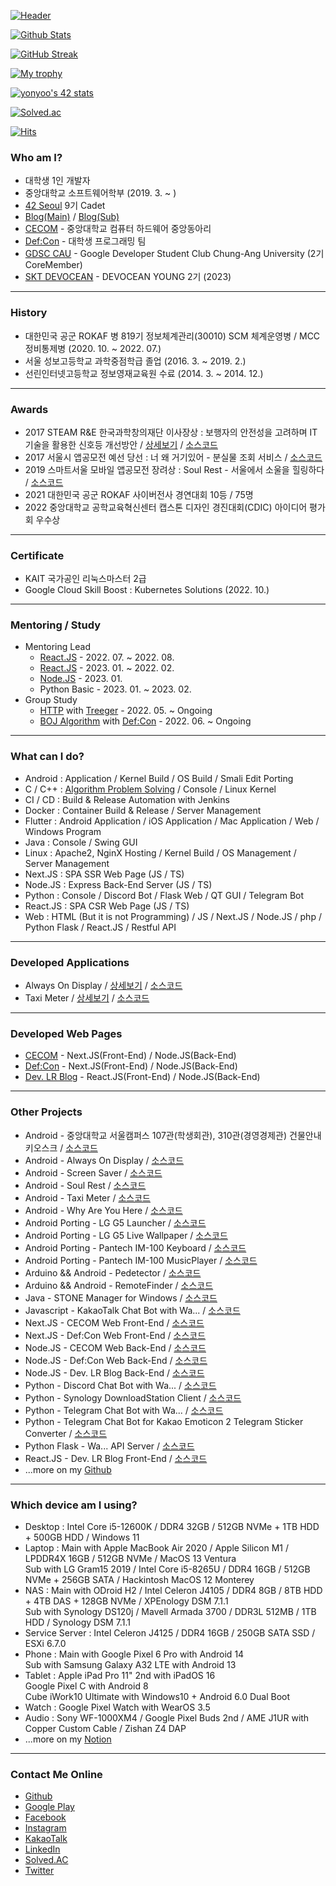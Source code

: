 [![Header](https://capsule-render.vercel.app/api?type=waving&color=164EAB&height=225&section=header&text=Dev.%20LR&fontColor=FFFFFF&fontAlign=22&fontAlignY=35&desc=대학생%201인%20개발자&descSize=20&descAlign=18&descAlignY=58&animation=twinkling)](https://github.com/yymin1022)

[![Github Stats](https://github-readme-stats.vercel.app/api?username=yymin1022&count_private=true&show_icons=true&theme=dark)](https://github.com/yymin1022)

[![GitHub Streak](http://github-readme-streak-stats.herokuapp.com?user=yymin1022&theme=tokyonight_duo)](https://github.com/yymin1022)

[![My trophy](https://github-profile-trophy.vercel.app/?username=yymin1022&theme=darkhub&column=4&margin-w=10&margin-h=10)](https://github.com/yymin1022)

[![yonyoo's 42 stats](https://badge42.vercel.app/api/v2/clf70q4an00920fmdpwjuw6kl/stats?cursusId=21&coalitionId=85)](https://github.com/JaeSeoKim/badge42)

[![Solved.ac](http://mazassumnida.wtf/api/v2/generate_badge?boj=yymin1022)](https://solved.ac/profile/yymin1022)

[![Hits](https://hits.seeyoufarm.com/api/count/incr/badge.svg?url=https%3A%2F%2Fgithub.com%2Fyymin1022&count_bg=%23AAAAAA&title_bg=%23555555&icon=github.svg&icon_color=%23FFFFFF&title=hits&edge_flat=true)](https://github.com/yymin1022)

### Who am I?
- 대학생 1인 개발자
- 중앙대학교 소프트웨어학부 (2019. 3. ~ )
- [42 Seoul](https://42seoul.kr) 9기 Cadet
- [Blog(Main)](https://dev-lr.com) / [Blog(Sub)](https://blog.naver.com/yymin1022)
- [CECOM](https://cecom.dev) - 중앙대학교 컴퓨터 하드웨어 중앙동아리
- [Def:Con](https://defcon.or.kr) - 대학생 프로그래밍 팀
- [GDSC CAU](https://gdsc.community.dev/chungang-university/) - Google Developer Student Club Chung-Ang University (2기 CoreMember)
- [SKT DEVOCEAN](https://devocean.sk.com) - DEVOCEAN YOUNG 2기 (2023)

---

### History
- 대한민국 공군 ROKAF 병 819기 정보체계관리(30010) SCM 체계운영병 / MCC 정비통제병 (2020. 10. ~ 2022. 07.)
- 서울 성보고등학교 과학중점학급 졸업 (2016. 3. ~ 2019. 2.)
- 선린인터넷고등학교 정보영재교육원 수료 (2014. 3. ~ 2014. 12.)

---

### Awards
- 2017 STEAM R&E 한국과학창의재단 이사장상 : 보행자의 안전성을 고려하며 IT기술을 활용한 신호등 개선방안 / [상세보기](https://steam.kofac.re.kr/?p=11978) / [소스코드](https://github.com/yymin1022/Pedetector)
- 2017 서울시 앱공모전 예선 당선 : 너 왜 거기있어 - 분실물 조회 서비스 / [소스코드](https://github.com/yymin1022/WhyAreYouHere)
- 2019 스마트서울 모바일 앱공모전 장려상 : Soul Rest - 서울에서 소울을 힐링하다 / [소스코드](https://github.com/yymin1022/SeoulHealing)
- 2021 대한민국 공군 ROKAF 사이버전사 경연대회 10등 / 75명
- 2022 중앙대학교 공학교육혁신센터 캡스톤 디자인 경진대회(CDIC) 아이디어 평가회 우수상

---

### Certificate
- KAIT 국가공인 리눅스마스터 2급
- Google Cloud Skill Boost : Kubernetes Solutions (2022. 10.)

---

### Mentoring / Study
- Mentoring Lead
  - [React.JS](https://yymin1022.notion.site/React-JS-c74eecc8cdf64cafa09def45e0534455) - 2022. 07. ~ 2022. 08.
  - [React.JS](https://yymin1022.notion.site/React-JS-c74eecc8cdf64cafa09def45e0534455) - 2023. 01. ~ 2022. 02.
  - [Node.JS](https://yymin1022.notion.site/Node-JS-051ed229c8244dceb4a9b16a51a51467) - 2023. 01.
  - Python Basic - 2023. 01. ~ 2023. 02.
- Group Study
  - [HTTP](https://yymin1022.notion.site/HTTP-7bf78490abda471aa689e737f1d53290) with [Treeger](https://github.com/Team-Treeger) - 2022. 05. ~ Ongoing
  - [BOJ Algorithm](https://github.com/yymin1022/Algorithm_Study) with [Def:Con](https://github.com/DefCon-Apps) - 2022. 06. ~ Ongoing

---

### What can I do?
- Android : Application / Kernel Build / OS Build / Smali Edit Porting
- C / C++ : [Algorithm Problem Solving](https://github.com/yymin1022/Algorithm_Study) / Console / Linux Kernel
- CI / CD : Build & Release Automation with Jenkins
- Docker : Container Build & Release / Server Management
- Flutter : Android Application / iOS Application / Mac Application / Web / Windows Program
- Java : Console / Swing GUI
- Linux : Apache2, NginX Hosting / Kernel Build / OS Management / Server Management
- Next.JS : SPA SSR Web Page (JS / TS)
- Node.JS : Express Back-End Server (JS / TS)
- Python : Console / Discord Bot / Flask Web / QT GUI / Telegram Bot
- React.JS : SPA CSR Web Page (JS / TS)
- Web : HTML (But it is not Programming) / JS / Next.JS / Node.JS / php / Python Flask / React.JS / Restful API

---

### Developed Applications
- Always On Display / [상세보기](https://app.defcon.or.kr/download-always-on-display) / [소스코드](https://github.com/yymin1022/AlwaysOnDisplay)
- Taxi Meter / [상세보기](https://app.defcon.or.kr/download-taxi-meter) / [소스코드](https://github.com/yymin1022/Taxi-Meter)

---

### Developed Web Pages
- [CECOM](https://cecom.dev) - Next.JS(Front-End) / Node.JS(Back-End)
- [Def:Con](https://defcon.or.kr) - Next.JS(Front-End) / Node.JS(Back-End)
- [Dev. LR Blog](https://dev-lr.com) - React.JS(Front-End) / Node.JS(Back-End)

---

### Other Projects
- Android - 중앙대학교 서울캠퍼스 107관(학생회관), 310관(경영경제관) 건물안내 키오스크 / [소스코드](https://github.com/yymin1022/CAUKiosk_107)
- Android - Always On Display / [소스코드](https://github.com/yymin1022/AlwaysOnDisplay)
- Android - Screen Saver / [소스코드](https://github.com/yymin1022/ScreenSaver)
- Android - Soul Rest / [소스코드](https://github.com/yymin1022/SeoulHealing)
- Android - Taxi Meter / [소스코드](https://github.com/yymin1022/Taxi-Meter)
- Android - Why Are You Here / [소스코드](https://github.com/yymin1022/WhyAreYouHere)
- Android Porting - LG G5 Launcher / [소스코드](https://github.com/yymin1022/G5_Launcher)
- Android Porting - LG G5 Live Wallpaper / [소스코드](https://github.com/yymin1022/G5_LiveWallpapers)
- Android Porting - Pantech IM-100 Keyboard / [소스코드](https://github.com/yymin1022/IM-100_Keyboard)
- Android Porting - Pantech IM-100 MusicPlayer / [소스코드](https://github.com/yymin1022/IM-100_Music)
- Arduino && Android - Pedetector / [소스코드](https://github.com/yymin1022/Pedetector)
- Arduino && Android - RemoteFinder / [소스코드](https://github.com/yymin1022/RemoteFinder)
- Java - STONE Manager for Windows / [소스코드](https://github.com/yymin1022/StoneManager_JAVA)
- Javascript - KakaoTalk Chat Bot with Wa... / [소스코드](https://github.com/yymin1022/Wa_Bot_KakaoTalk)
- Next.JS - CECOM Web Front-End / [소스코드](https://github.com/CECOM-CAU/CECOM_Web_FE)
- Next.JS - Def:Con Web Front-End / [소스코드](https://github.com/DefCon-Apps/DefCon-FE)
- Node.JS - CECOM Web Back-End / [소스코드](https://github.com/CECOM-CAU/CECOM_Web_BE)
- Node.JS - Def:Con Web Back-End / [소스코드](https://github.com/DefCon-Apps/DefCon-BE)
- Node.JS - Dev. LR Blog Back-End / [소스코드](https://github.com/yymin1022/Blog_LR_Back)
- Python - Discord Chat Bot with Wa... / [소스코드](https://github.com/yymin1022/Wa_Bot_Discord)
- Python - Synology DownloadStation Client / [소스코드](https://github.com/yymin1022/Synology_DownloadStation_Client)
- Python - Telegram Chat Bot with Wa... / [소스코드](https://github.com/yymin1022/Wa_Bot_Telegram)
- Python - Telegram Chat Bot for Kakao Emoticon 2 Telegram Sticker Converter / [소스코드](https://github.com/yymin1022/KakaoEmoticon2TelegramSticker)
- Python Flask - Wa... API Server / [소스코드](https://github.com/yymin1022/Wa_API)
- React.JS - Dev. LR Blog Front-End / [소스코드](https://github.com/yymin1022/Blog_LR_Front)
- ...more on my [Github](https://github.com/yymin1022)

---

### Which device am I using?
- Desktop : Intel Core i5-12600K / DDR4 32GB / 512GB NVMe + 1TB HDD + 500GB HDD / Windows 11
- Laptop : Main with Apple MacBook Air 2020 / Apple Silicon M1 / LPDDR4X 16GB / 512GB NVMe / MacOS 13 Ventura<br/>
  Sub with LG Gram15 2019 / Intel Core i5-8265U / DDR4 16GB / 512GB NVMe + 256GB SATA / Hackintosh MacOS 12 Monterey
- NAS : Main with ODroid H2 / Intel Celeron J4105 / DDR4 8GB / 8TB HDD + 4TB DAS + 128GB NVMe / XPEnology DSM 7.1.1<br/>
  Sub with Synology DS120j / Mavell Armada 3700 / DDR3L 512MB / 1TB HDD / Synology DSM 7.1.1
- Service Server : Intel Celeron J4125 / DDR4 16GB / 250GB SATA SSD / ESXi 6.7.0
- Phone : Main with Google Pixel 6 Pro with Android 14<br/>
  Sub with Samsung Galaxy A32 LTE with Android 13
- Tablet : Apple iPad Pro 11" 2nd with iPadOS 16<br/>
  Google Pixel C with Android 8<br/>
  Cube iWork10 Ultimate with Windows10 + Android 6.0 Dual Boot
- Watch : Google Pixel Watch with WearOS 3.5
- Audio : Sony WF-1000XM4 / Google Pixel Buds 2nd / AME J1UR with Copper Custom Cable / Zishan Z4 DAP
- ...more on my [Notion](https://yymin1022.notion.site/Devices-929b30ee449644bfa501ec64852d3790)

---

### Contact Me Online
- [Github](https://github.com/yymin1022)
- [Google Play](https://play.google.com/store/apps/developer?id=Dev.+LR)
- [Facebook](https://www.facebook.com/profile.php?id=100007285635473)
- [Instagram](https://instagram.com/useful_min)
- [KakaoTalk](https://open.kakao.com/o/sr5Chgse)
- [LinkedIn](https://www.linkedin.com/in/%EC%9A%A9%EB%AF%BC-%EC%9C%A0-33992a230)
- [Solved.AC](https://solved.ac/yymin1022)
- [Twitter](https://twitter.com/yymin1022)
